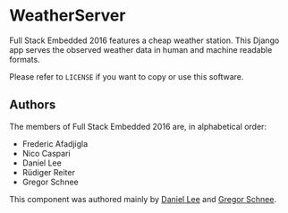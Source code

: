 # WeatherServer

Full Stack Embedded 2016 features a cheap weather station. This Django app 
serves the observed weather data in human and machine readable formats.

Please refer to ``LICENSE`` if you want to copy or use this software.

## Authors
The members of Full Stack Embedded 2016 are, in alphabetical order:

* Frederic Afadjigla
* Nico Caspari
* Daniel Lee
* Rüdiger Reiter
* Gregor Schnee

This component was authored mainly by [Daniel Lee](erget2005@gmail.com) and 
[Gregor Schnee](schneegor@gmail.com).
